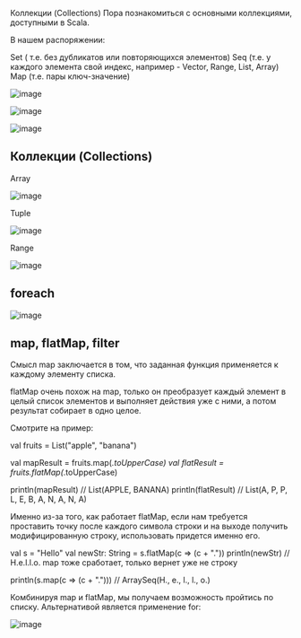 Коллекции (Collections)
Пора познакомиться с основными коллекциями, доступными в Scala.

В нашем распоряжении:

Set ( т.е. без дубликатов или повторяющихся элементов)
Seq (т.е. у каждого элемента свой индекс, например - Vector, Range, List, Array)
Map (т.е. пары ключ-значение) 
 
![image](https://user-images.githubusercontent.com/47192124/169692060-ad2d9030-56fd-427a-ba12-6d219cdde306.png)

![image](https://user-images.githubusercontent.com/47192124/169692063-963f3c4e-aac6-41a4-8127-fd09174ac45b.png)

 ![image](https://user-images.githubusercontent.com/47192124/169692067-455e892d-b9b4-41e4-a166-66ceb49bba55.png)

## Коллекции (Collections)
Array

![image](https://user-images.githubusercontent.com/47192124/169692074-450f3a03-7dd4-4fcf-8930-bef1f1e13a92.png)

Tuple

![image](https://user-images.githubusercontent.com/47192124/169692076-6c3569ca-a2aa-4a21-bab6-adfd381159fc.png)

Range

![image](https://user-images.githubusercontent.com/47192124/169692081-f8f94663-9212-4bff-ac20-dad8fc2a707e.png)


 ## foreach
 
 ![image](https://user-images.githubusercontent.com/47192124/169692093-0888f179-702c-47f5-a3cc-17e1628c981d.png)

## map, flatMap, filter
Смысл map заключается в том, что заданная функция применяется к каждому элементу списка.

flatMap очень похож на map, только он преобразует каждый элемент в целый список элементов и выполняет действия уже с ними, а потом результат собирает в одно целое.

Смотрите на пример:

  val fruits = List("apple", "banana")
  
  val mapResult = fruits.map(_.toUpperCase)
  val flatResult = fruits.flatMap(_.toUpperCase)
  
  println(mapResult) // List(APPLE, BANANA)
  println(flatResult) // List(A, P, P, L, E, B, A, N, A, N, A)
 

Именно из-за того, как работает flatMap, если нам требуется проставить точку после каждого символа строки и на выходе получить модифицированную строку, использовать придется именно его.

  val s = "Hello"
  val newStr: String = s.flatMap(c => (c + "."))
  println(newStr) // H.e.l.l.o.
map тоже сработает, только вернет уже не строку

  println(s.map(c => (c + "."))) // ArraySeq(H., e., l., l., o.)
 

Комбинируя map и flatMap, мы получаем возможность пройтись по списку. Альтернативой является применение for:

![image](https://user-images.githubusercontent.com/47192124/169692103-86204fc9-dd29-4918-8db1-8731bb2ced1c.png)




